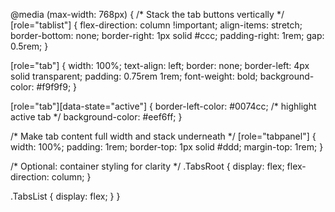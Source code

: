 @media (max-width: 768px) {
  /* Stack the tab buttons vertically */
  [role="tablist"] {
    flex-direction: column !important;
    align-items: stretch;
    border-bottom: none;
    border-right: 1px solid #ccc;
    padding-right: 1rem;
    gap: 0.5rem;
  }

  [role="tab"] {
    width: 100%;
    text-align: left;
    border: none;
    border-left: 4px solid transparent;
    padding: 0.75rem 1rem;
    font-weight: bold;
    background-color: #f9f9f9;
  }

  [role="tab"][data-state="active"] {
    border-left-color: #0074cc; /* highlight active tab */
    background-color: #eef6ff;
  }

  /* Make tab content full width and stack underneath */
  [role="tabpanel"] {
    width: 100%;
    padding: 1rem;
    border-top: 1px solid #ddd;
    margin-top: 1rem;
  }

  /* Optional: container styling for clarity */
  .TabsRoot {
    display: flex;
    flex-direction: column;
  }

  .TabsList {
    display: flex;
  }
}